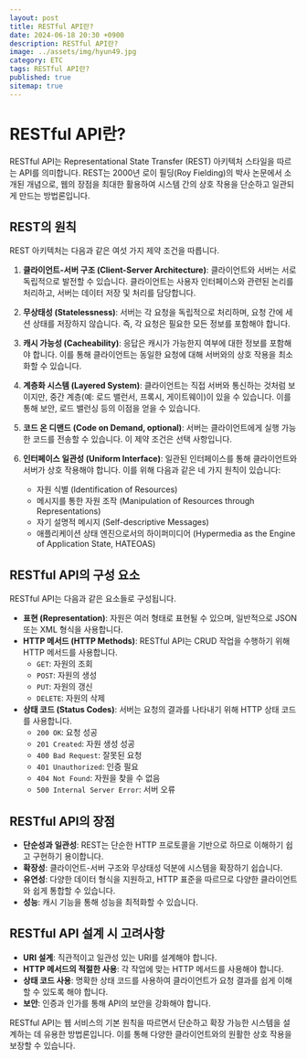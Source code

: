 ```yaml
---
layout: post
title: RESTful API란?
date: 2024-06-18 20:30 +0900
description: RESTful API란?
image: ../assets/img/hyun49.jpg
category: ETC
tags: RESTful API란?
published: true
sitemap: true
---
```


# RESTful API란?

RESTful API는 Representational State Transfer (REST) 아키텍처 스타일을 따르는 API를 의미합니다. REST는 2000년 로이 필딩(Roy Fielding)의 박사 논문에서 소개된 개념으로, 웹의 장점을 최대한 활용하여 시스템 간의 상호 작용을 단순하고 일관되게 만드는 방법론입니다.

## REST의 원칙

REST 아키텍처는 다음과 같은 여섯 가지 제약 조건을 따릅니다.

1. **클라이언트-서버 구조 (Client-Server Architecture)**: 클라이언트와 서버는 서로 독립적으로 발전할 수 있습니다. 클라이언트는 사용자 인터페이스와 관련된 논리를 처리하고, 서버는 데이터 저장 및 처리를 담당합니다.

2. **무상태성 (Statelessness)**: 서버는 각 요청을 독립적으로 처리하며, 요청 간에 세션 상태를 저장하지 않습니다. 즉, 각 요청은 필요한 모든 정보를 포함해야 합니다.

3. **캐시 가능성 (Cacheability)**: 응답은 캐시가 가능한지 여부에 대한 정보를 포함해야 합니다. 이를 통해 클라이언트는 동일한 요청에 대해 서버와의 상호 작용을 최소화할 수 있습니다.

4. **계층화 시스템 (Layered System)**: 클라이언트는 직접 서버와 통신하는 것처럼 보이지만, 중간 계층(예: 로드 밸런서, 프록시, 게이트웨이)이 있을 수 있습니다. 이를 통해 보안, 로드 밸런싱 등의 이점을 얻을 수 있습니다.

5. **코드 온 디맨드 (Code on Demand, optional)**: 서버는 클라이언트에게 실행 가능한 코드를 전송할 수 있습니다. 이 제약 조건은 선택 사항입니다.

6. **인터페이스 일관성 (Uniform Interface)**: 일관된 인터페이스를 통해 클라이언트와 서버가 상호 작용해야 합니다. 이를 위해 다음과 같은 네 가지 원칙이 있습니다:
   - 자원 식별 (Identification of Resources)
   - 메시지를 통한 자원 조작 (Manipulation of Resources through Representations)
   - 자기 설명적 메시지 (Self-descriptive Messages)
   - 애플리케이션 상태 엔진으로서의 하이퍼미디어 (Hypermedia as the Engine of Application State, HATEOAS)

## RESTful API의 구성 요소

RESTful API는 다음과 같은 요소들로 구성됩니다.

- **표현 (Representation)**: 자원은 여러 형태로 표현될 수 있으며, 일반적으로 JSON 또는 XML 형식을 사용합니다.
- **HTTP 메서드 (HTTP Methods)**: RESTful API는 CRUD 작업을 수행하기 위해 HTTP 메서드를 사용합니다.
  - `GET`: 자원의 조회
  - `POST`: 자원의 생성
  - `PUT`: 자원의 갱신
  - `DELETE`: 자원의 삭제
- **상태 코드 (Status Codes)**: 서버는 요청의 결과를 나타내기 위해 HTTP 상태 코드를 사용합니다.
  - `200 OK`: 요청 성공
  - `201 Created`: 자원 생성 성공
  - `400 Bad Request`: 잘못된 요청
  - `401 Unauthorized`: 인증 필요
  - `404 Not Found`: 자원을 찾을 수 없음
  - `500 Internal Server Error`: 서버 오류

## RESTful API의 장점

- **단순성과 일관성**: REST는 단순한 HTTP 프로토콜을 기반으로 하므로 이해하기 쉽고 구현하기 용이합니다.
- **확장성**: 클라이언트-서버 구조와 무상태성 덕분에 시스템을 확장하기 쉽습니다.
- **유연성**: 다양한 데이터 형식을 지원하고, HTTP 표준을 따르므로 다양한 클라이언트와 쉽게 통합할 수 있습니다.
- **성능**: 캐시 기능을 통해 성능을 최적화할 수 있습니다.

## RESTful API 설계 시 고려사항

- **URI 설계**: 직관적이고 일관성 있는 URI를 설계해야 합니다.
- **HTTP 메서드의 적절한 사용**: 각 작업에 맞는 HTTP 메서드를 사용해야 합니다.
- **상태 코드 사용**: 명확한 상태 코드를 사용하여 클라이언트가 요청 결과를 쉽게 이해할 수 있도록 해야 합니다.
- **보안**: 인증과 인가를 통해 API의 보안을 강화해야 합니다.

RESTful API는 웹 서비스의 기본 원칙을 따르면서 단순하고 확장 가능한 시스템을 설계하는 데 유용한 방법론입니다. 이를 통해 다양한 클라이언트와의 원활한 상호 작용을 보장할 수 있습니다.
